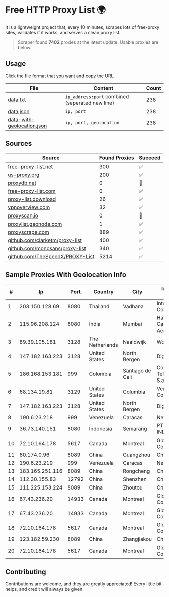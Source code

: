 
# Free HTTP Proxy List 🌍

It is a lightweight project that, every 10 minutes, scrapes lots of free-proxy sites, validates if it works, and serves a clean proxy list.


> Scraper found **7402** proxies at the latest update. Usable proxies are below.

## Usage

Click the file format that you want and copy the URL.


|File|Content|Count|
|----|-------|-----|
|[data.txt](https://raw.githubusercontent.com/themiralay/Proxy-List-World/master/data.txt)|`ip_address:port` combined (seperated new line)|238|
|[data.json](https://raw.githubusercontent.com/themiralay/Proxy-List-World/master/data.json)|`ip, port`|238|
|[data-with-geolocation.json](https://raw.githubusercontent.com/themiralay/Proxy-List-World/master/data-with-geolocation.json)|`ip, port, geolocation`|238|

## Sources

|Source|Found Proxies|Succeed|
|------|-------------|-------|
|[free-proxy-list.net](https://free-proxy-list.net)|300|✅|
|[us-proxy.org](https://www.us-proxy.org)|200|✅|
|[proxydb.net](http://proxydb.net)|0|🚫|
|[free-proxy-list.com](https://free-proxy-list.com/?page=&port=&type%5B%5D=http&type%5B%5D=https&up_time=0&search=Search)|0|✅|
|[proxy-list.download](https://www.proxy-list.download/HTTP)|26|✅|
|[vpnoverview.com](https://vpnoverview.com/privacy/anonymous-browsing/free-proxy-servers)|32|✅|
|[proxyscan.io](https://www.proxyscan.io)|0|🚫|
|[proxylist.geonode.com](https://proxylist.geonode.com/api/proxy-list?limit=300&page=1&sort_by=lastChecked&sort_type=desc&protocols=http,https)|1|✅|
|[proxyscrape.com](https://api.proxyscrape.com/v2/?request=displayproxies&protocol=http&timeout=10000&country=all&ssl=all&anonymity=all)|889|✅|
|[github.com/clarketm/proxy-list](https://raw.githubusercontent.com/clarketm/proxy-list/master/proxy-list-raw.txt)|400|✅|
|[github.com/monosans/proxy-list](https://raw.githubusercontent.com/monosans/proxy-list/main/proxies/http.txt)|340|✅|
|[github.com/TheSpeedX/PROXY-List](https://raw.githubusercontent.com/TheSpeedX/PROXY-List/master/http.txt)|5214|✅|


## Sample Proxies With Geolocation Info

|#|Ip|Port|Country|City|Internet Service Provider|
|-|--|----|-------|----|-------------------------|
|1|203.150.128.69|8080|Thailand|Vadhana|Internet Thailand Company Ltd|
|2|115.96.208.124|8080|India|Mumbai|Hathway IP over Cable Internet Access|
|3|89.39.105.181|3128|The Netherlands|Naaldwijk|WorldStream B.V.|
|4|147.182.163.223|3128|United States|North Bergen|DigitalOcean, LLC|
|5|186.168.153.181|999|Colombia|Santiago de Cali|Colombia Telecomunicaciones S.a. ESP|
|6|68.134.19.81|3129|United States|Columbia|Verizon Communications|
|7|147.182.163.223|3128|United States|North Bergen|DigitalOcean, LLC|
|8|190.6.23.218|999|Venezuela|Caracas|Net Uno|
|9|36.73.140.151|8080|Indonesia|Semarang|PT. TELKOM INDONESIA|
|10|72.10.164.178|5617|Canada|Montreal|GloboTech Communications|
|11|60.174.0.96|8089|China|Guangzhou|Chinanet|
|12|190.6.23.219|999|Venezuela|Caracas|Net Uno|
|13|183.165.251.116|8089|China|Rongcheng|Chinanet|
|14|112.30.155.83|12792|China|Shenzhen|China Mobile|
|15|111.225.153.224|8089|China|Zhoutou|China Telecom|
|16|67.43.236.20|14933|Canada|Montreal|GloboTech Communications|
|17|67.43.236.20|14933|Canada|Montreal|GloboTech Communications|
|18|72.10.164.178|5617|Canada|Montreal|GloboTech Communications|
|19|123.182.59.230|8089|China|Zhangjiakou|China Telecom|
|20|72.10.164.178|5617|Canada|Montreal|GloboTech Communications|



## Contributing

Contributions are welcome, and they are greatly appreciated! Every
little bit helps, and credit will always be given.

